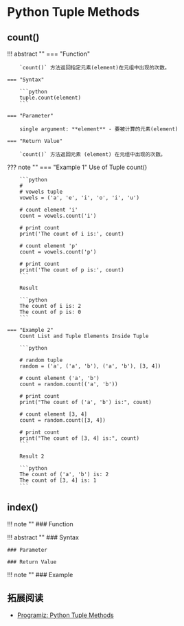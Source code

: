 # Python Tuple Methods

## count()

!!! abstract ""
    === "Function"
    
        `count()` 方法返回指定元素(element)在元组中出现的次数。

    === "Syntax"

        ```python
        tuple.count(element)
        ```

    === "Parameter"

        single argument: **element** - 要被计算的元素(element)

    === "Return Value"

        `count()` 方法返回元素 (element) 在元组中出现的次数。

??? note ""
    === "Example 1"
        Use of Tuple count()

        ```python
        # 
        # vowels tuple
        vowels = ('a', 'e', 'i', 'o', 'i', 'u')

        # count element 'i'
        count = vowels.count('i')

        # print count
        print('The count of i is:', count)

        # count element 'p'
        count = vowels.count('p')

        # print count
        print('The count of p is:', count)
        ```

        Result

        ```python
        The count of i is: 2
        The count of p is: 0
        ```

    === "Example 2"
        Count List and Tuple Elements Inside Tuple
        
        ```python
        
        # random tuple
        random = ('a', ('a', 'b'), ('a', 'b'), [3, 4])

        # count element ('a', 'b')
        count = random.count(('a', 'b'))

        # print count
        print("The count of ('a', 'b') is:", count)

        # count element [3, 4]
        count = random.count([3, 4])

        # print count
        print("The count of [3, 4] is:", count)
        ```

        Result 2

        ```python
        The count of ('a', 'b') is: 2
        The count of [3, 4] is: 1
        ```

## index()

!!! note ""
    ### Function 

!!! abstract ""
    ### Syntax

    ### Parameter

    ### Return Value

!!! note ""
    ### Example 


## 拓展阅读
- [Programiz: Python Tuple Methods](https://www.programiz.com/python-programming/methods/tuple)
